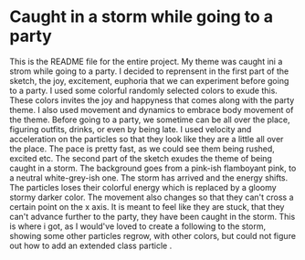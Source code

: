 # Caught in a storm while going to a party

This is the README file for the entire project. My theme was caught ini a strom while going to a party. I decided to reprensent in the first part of the sketch, the joy, excitement, euphoria that we can experiment before going to a party. I used some colorful randomly selected colors to exude this. These colors invites the joy and happyness that comes along with the party theme. I also used movement and dynamics to embrace body movement of the theme. Before going to a party, we sometime can be all over the place, figuring outfits, drinks, or even by being late. I used velocity and acceleration on the particles so that they look like they are a little all over the place. The pace is pretty fast, as we could see them being rushed, excited etc. 
The second part of the sketch exudes the theme of being caught in a storm. The background goes from a pink-ish flamboyant pink, to a neutral white-grey-ish one. The storm has arrived and the energy shifts. The particles loses their colorful energy which is replaced by a gloomy stormy darker color. The movement also changes so that they can't cross a certain point on the x axis. It is meant to feel like they are stuck, that they can't advance further to the party, they have been caught in the storm. 
This is where i got, as I would've loved to create a following to the storm, showing some other particles regrow, with other colors, but could not figure out how to add an extended class particle . 

